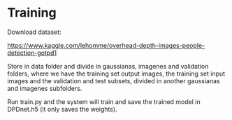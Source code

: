 # Training
Download dataset:

https://www.kaggle.com/lehomme/overhead-depth-images-people-detection-gotpd1

Store in data folder and divide in gaussianas, imagenes and validation folders, where we have the training set output images, the training set input images and the validation and test subsets, divided in another gaussianas and imagenes subfolders.

Run train.py and the system will train and save the trained model in DPDnet.h5 (it only saves the weights).
